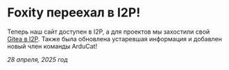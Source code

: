 # Foxity переехал в I2P!

Теперь наш сайт доступен в I2P, а для проектов мы захостили свой [Gitea в I2P](http://foxityteam-repo.i2p).
Также была обновлена устаревшая информация и добавлен новый член команды ArduCat!

*28 апреля, 2025 год*